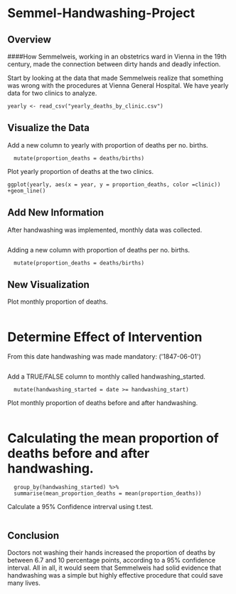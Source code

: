 # Semmel-Handwashing-Project

## Overview

####How Semmelweis, working in an obstetrics ward in Vienna in the 19th century, made the connection between dirty hands and deadly infection.

Start by looking at the data that made Semmelweis realize that something 
 was wrong with the procedures at Vienna General Hospital. We have yearly data for 
 two clinics to analyze. 
 
```library(tidyverse)
yearly <- read_csv("yearly_deaths_by_clinic.csv")
```

## Visualize the Data

Add a new column to yearly with proportion of deaths per no. births.

```yearly <- yearly %>%
  mutate(proportion_deaths = deaths/births)
```

Plot yearly proportion of deaths at the two clinics.

```options(repr.plot.width=7, repr.plot.height=4)
ggplot(yearly, aes(x = year, y = proportion_deaths, color =clinic)) +geom_line()
```

## Add New Information

After handwashing was implemented, monthly data was collected. 

```monthly <- read_csv("monthly_deaths.csv")
```
Adding a new column with proportion of deaths per no. births.

```monthly <- monthly %>% 
  mutate(proportion_deaths = deaths/births)
```

## New Visualization

Plot monthly proportion of deaths.

```ggplot(monthly, aes(x = date, y = proportion_deaths)) +geom_line()
```

# Determine Effect of Intervention

From this date handwashing was made mandatory: ('1847-06-01')

```handwashing_start = as.Date('1847-06-01').
```

Add a TRUE/FALSE column to monthly called handwashing_started.

```monthly <- monthly %>%
  mutate(handwashing_started = date >= handwashing_start)
```

Plot monthly proportion of deaths before and after handwashing.

```ggplot(monthly, aes(x = date, y = proportion_deaths, color = handwashing_started)) +geom_line()
```


# Calculating the mean proportion of deaths before and after handwashing.

```monthly_summary <- monthly %>% 
  group_by(handwashing_started) %>%
  summarise(mean_proportion_deaths = mean(proportion_deaths))
```

Calculate a 95% Confidence intrerval using t.test.

```test_result <- t.test(proportion_deaths ~ handwashing_started, data = monthly)
```

## Conclusion

Doctors not washing their hands increased the proportion of deaths by between 6.7 and 10 percentage points, according 
to a 95% confidence interval. All in all, it would seem that Semmelweis had solid evidence that handwashing was a simple
but highly effective procedure that could save many lives.

